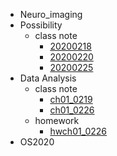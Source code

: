 * Neuro_imaging
* Possibility
  * class note
    - [20200218](./possibility/class_note/ch01_0218.md)
    - [20200220](./possibility/class_note/ch01_0220.md)
    - [20200225](./possibility/class_note/ch01_0225.md)
* Data Analysis
  - class note
    * [ch01_0219](./data_analysis/class_note/ch01_0219.md)
    * [ch01_0226](./data_analysis/class_note/ch01_0226.md)
  - homework
    - [hwch01_0226](./data_analysis/homework/hwch01_0226.md)
* OS2020

